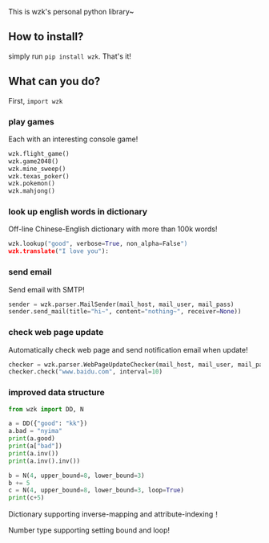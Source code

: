 This is wzk's personal python library~



## How to install?
simply run `pip install wzk`. That's it!



## What can you do?
First, `import wzk`

### play games
Each with an interesting console game!
```python
wzk.flight_game()
wzk.game2048()
wzk.mine_sweep()
wzk.texas_poker()
wzk.pokemon()
wzk.mahjong()
```

### look up english words in dictionary
Off-line Chinese-English dictionary with more than 100k words!
```python
wzk.lookup("good", verbose=True, non_alpha=False")
wzk.translate("I love you"):
```


### send email
Send email with SMTP!
```python
sender = wzk.parser.MailSender(mail_host, mail_user, mail_pass)
sender.send_mail(title="hi~", content="nothing~", receiver=None))
```

### check web page update
Automatically check web page and send notification email when update!
```python
checker = wzk.parser.WebPageUpdateChecker(mail_host, mail_user, mail_pass)
checker.check("www.baidu.com", interval=10)
```

### improved data structure
```python
from wzk import DD, N

a = DD({"good": "kk"})
a.bad = "nyima"
print(a.good)
print(a["bad"])
print(a.inv())
print(a.inv().inv())

b = N(4, upper_bound=8, lower_bound=3)
b += 5
c = N(4, upper_bound=8, lower_bound=3, loop=True)
print(c+5)
```
Dictionary supporting inverse-mapping and attribute-indexing！

Number type supporting setting bound and loop!

